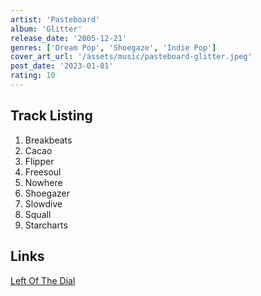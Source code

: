 ```yaml
---
artist: 'Pasteboard'
album: 'Glitter'
release_date: '2005-12-21'
genres: ['Dream Pop', 'Shoegaze', 'Indie Pop']
cover_art_url: '/assets/music/pasteboard-glitter.jpeg'
post_date: '2023-01-01'
rating: 10
---
```


## Track Listing

1. Breakbeats
2. Cacao
3. Flipper
4. Freesoul
5. Nowhere
6. Shoegazer
7. Slowdive
8. Squall
9. Starcharts

## Links

[Left Of The Dial](https://www.leftofthedial.fm/blog/pasteboard-glitter/)
